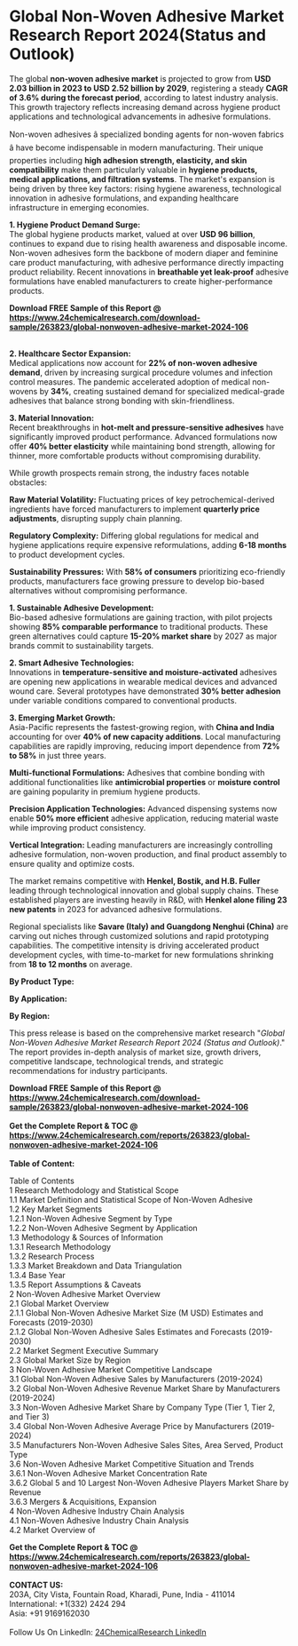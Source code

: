 <h1>Global Non-Woven Adhesive Market Research Report 2024(Status and Outlook)</h1><p>The global <strong>non-woven adhesive market</strong> is projected to grow from <strong>USD 2.03 billion in 2023 to USD 2.52 billion by 2029</strong>, registering a steady <strong>CAGR of 3.6% during the forecast period</strong>, according to latest industry analysis. This growth trajectory reflects increasing demand across hygiene product applications and technological advancements in adhesive formulations.</p><p>Non-woven adhesives â specialized bonding agents for non-woven fabrics â have become indispensable in modern manufacturing. Their unique properties including <strong>high adhesion strength, elasticity, and skin compatibility</strong> make them particularly valuable in <strong>hygiene products, medical applications, and filtration systems</strong>. The market's expansion is being driven by three key factors: rising hygiene awareness, technological innovation in adhesive formulations, and expanding healthcare infrastructure in emerging economies.</p><p><strong>1. Hygiene Product Demand Surge:</strong><br>
The global hygiene products market, valued at over <strong>USD 96 billion</strong>, continues to expand due to rising health awareness and disposable income. Non-woven adhesives form the backbone of modern diaper and feminine care product manufacturing, with adhesive performance directly impacting product reliability. Recent innovations in <strong>breathable yet leak-proof</strong> adhesive formulations have enabled manufacturers to create higher-performance products.</p><div><b>Download FREE Sample of this Report @ 
            <a href="https://www.24chemicalresearch.com/download-sample/263823/global-nonwoven-adhesive-market-2024-106">
            https://www.24chemicalresearch.com/download-sample/263823/global-nonwoven-adhesive-market-2024-106</a></b></div><br><p><strong>2. Healthcare Sector Expansion:</strong><br>
Medical applications now account for <strong>22% of non-woven adhesive demand</strong>, driven by increasing surgical procedure volumes and infection control measures. The pandemic accelerated adoption of medical non-wovens by <strong>34%</strong>, creating sustained demand for specialized medical-grade adhesives that balance strong bonding with skin-friendliness.</p><p><strong>3. Material Innovation:</strong><br>
Recent breakthroughs in <strong>hot-melt and pressure-sensitive adhesives</strong> have significantly improved product performance. Advanced formulations now offer <strong>40% better elasticity</strong> while maintaining bond strength, allowing for thinner, more comfortable products without compromising durability.</p><p>While growth prospects remain strong, the industry faces notable obstacles:</p><p><strong>Raw Material Volatility:</strong> Fluctuating prices of key petrochemical-derived ingredients have forced manufacturers to implement <strong>quarterly price adjustments</strong>, disrupting supply chain planning.</p><p><strong>Regulatory Complexity:</strong> Differing global regulations for medical and hygiene applications require expensive reformulations, adding <strong>6-18 months</strong> to product development cycles.</p><p><strong>Sustainability Pressures:</strong> With <strong>58% of consumers</strong> prioritizing eco-friendly products, manufacturers face growing pressure to develop bio-based alternatives without compromising performance.</p><p><strong>1. Sustainable Adhesive Development:</strong><br>
Bio-based adhesive formulations are gaining traction, with pilot projects showing <strong>85% comparable performance</strong> to traditional products. These green alternatives could capture <strong>15-20% market share</strong> by 2027 as major brands commit to sustainability targets.</p><p><strong>2. Smart Adhesive Technologies:</strong><br>
Innovations in <strong>temperature-sensitive and moisture-activated</strong> adhesives are opening new applications in wearable medical devices and advanced wound care. Several prototypes have demonstrated <strong>30% better adhesion</strong> under variable conditions compared to conventional products.</p><p><strong>3. Emerging Market Growth:</strong><br>
Asia-Pacific represents the fastest-growing region, with <strong>China and India</strong> accounting for over <strong>40% of new capacity additions</strong>. Local manufacturing capabilities are rapidly improving, reducing import dependence from <strong>72% to 58%</strong> in just three years.</p><p><strong>Multi-functional Formulations:</strong> Adhesives that combine bonding with additional functionalities like <strong>antimicrobial properties</strong> or <strong>moisture control</strong> are gaining popularity in premium hygiene products.</p><p><strong>Precision Application Technologies:</strong> Advanced dispensing systems now enable <strong>50% more efficient</strong> adhesive application, reducing material waste while improving product consistency.</p><p><strong>Vertical Integration:</strong> Leading manufacturers are increasingly controlling adhesive formulation, non-woven production, and final product assembly to ensure quality and optimize costs.</p><p>The market remains competitive with <strong>Henkel, Bostik, and H.B. Fuller</strong> leading through technological innovation and global supply chains. These established players are investing heavily in R&amp;D, with <strong>Henkel alone filing 23 new patents</strong> in 2023 for advanced adhesive formulations.</p><p>Regional specialists like <strong>Savare (Italy) and Guangdong Nenghui (China)</strong> are carving out niches through customized solutions and rapid prototyping capabilities. The competitive intensity is driving accelerated product development cycles, with time-to-market for new formulations shrinking from <strong>18 to 12 months</strong> on average.</p><p><strong>By Product Type:</strong></p><p><strong>By Application:</strong></p><p><strong>By Region:</strong></p><p>This press release is based on the comprehensive market research "<em>Global Non-Woven Adhesive Market Research Report 2024 (Status and Outlook)</em>." The report provides in-depth analysis of market size, growth drivers, competitive landscape, technological trends, and strategic recommendations for industry participants.</p><div><b>Download FREE Sample of this Report @ 
            <a href="https://www.24chemicalresearch.com/download-sample/263823/global-nonwoven-adhesive-market-2024-106">
            https://www.24chemicalresearch.com/download-sample/263823/global-nonwoven-adhesive-market-2024-106</a></b></div><br><div><b>Get the Complete Report & TOC @ 
            <a href="https://www.24chemicalresearch.com/reports/263823/global-nonwoven-adhesive-market-2024-106">
            https://www.24chemicalresearch.com/reports/263823/global-nonwoven-adhesive-market-2024-106</a></b></div><br>
            <b>Table of Content:</b><p>Table of Contents<br />
1 Research Methodology and Statistical Scope<br />
1.1 Market Definition and Statistical Scope of Non-Woven Adhesive<br />
1.2 Key Market Segments<br />
1.2.1 Non-Woven Adhesive Segment by Type<br />
1.2.2 Non-Woven Adhesive Segment by Application<br />
1.3 Methodology & Sources of Information<br />
1.3.1 Research Methodology<br />
1.3.2 Research Process<br />
1.3.3 Market Breakdown and Data Triangulation<br />
1.3.4 Base Year<br />
1.3.5 Report Assumptions & Caveats<br />
2 Non-Woven Adhesive Market Overview<br />
2.1 Global Market Overview<br />
2.1.1 Global Non-Woven Adhesive Market Size (M USD) Estimates and Forecasts (2019-2030)<br />
2.1.2 Global Non-Woven Adhesive Sales Estimates and Forecasts (2019-2030)<br />
2.2 Market Segment Executive Summary<br />
2.3 Global Market Size by Region<br />
3 Non-Woven Adhesive Market Competitive Landscape<br />
3.1 Global Non-Woven Adhesive Sales by Manufacturers (2019-2024)<br />
3.2 Global Non-Woven Adhesive Revenue Market Share by Manufacturers (2019-2024)<br />
3.3 Non-Woven Adhesive Market Share by Company Type (Tier 1, Tier 2, and Tier 3)<br />
3.4 Global Non-Woven Adhesive Average Price by Manufacturers (2019-2024)<br />
3.5 Manufacturers Non-Woven Adhesive Sales Sites, Area Served, Product Type<br />
3.6 Non-Woven Adhesive Market Competitive Situation and Trends<br />
3.6.1 Non-Woven Adhesive Market Concentration Rate<br />
3.6.2 Global 5 and 10 Largest Non-Woven Adhesive Players Market Share by Revenue<br />
3.6.3 Mergers & Acquisitions, Expansion<br />
4 Non-Woven Adhesive Industry Chain Analysis<br />
4.1 Non-Woven Adhesive Industry Chain Analysis<br />
4.2 Market Overview of</p><div><b>Get the Complete Report & TOC @ 
            <a href="https://www.24chemicalresearch.com/reports/263823/global-nonwoven-adhesive-market-2024-106">
            https://www.24chemicalresearch.com/reports/263823/global-nonwoven-adhesive-market-2024-106</a></b></div><br><b>CONTACT US:</b><br>
            203A, City Vista, Fountain Road, Kharadi, Pune, India - 411014<br>
            International: +1(332) 2424 294<br>
            Asia: +91 9169162030 <br><br>
            Follow Us On LinkedIn: <a href="https://www.linkedin.com/company/24chemicalresearch/">24ChemicalResearch LinkedIn</a>